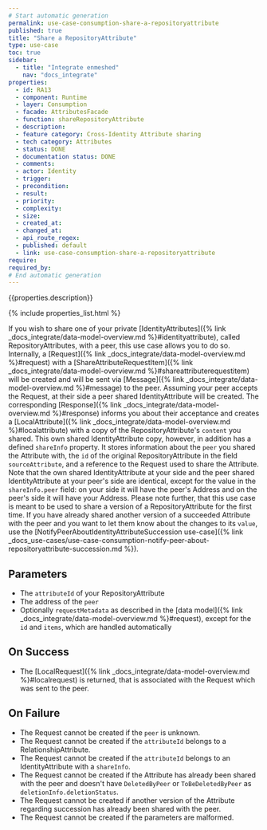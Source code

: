 ```yaml
---
# Start automatic generation
permalink: use-case-consumption-share-a-repositoryattribute
published: true
title: "Share a RepositoryAttribute"
type: use-case
toc: true
sidebar:
  - title: "Integrate enmeshed"
    nav: "docs_integrate"
properties:
  - id: RA13
  - component: Runtime
  - layer: Consumption
  - facade: AttributesFacade
  - function: shareRepositoryAttribute
  - description:
  - feature category: Cross-Identity Attribute sharing
  - tech category: Attributes
  - status: DONE
  - documentation status: DONE
  - comments:
  - actor: Identity
  - trigger:
  - precondition:
  - result:
  - priority:
  - complexity:
  - size:
  - created_at:
  - changed_at:
  - api_route_regex:
  - published: default
  - link: use-case-consumption-share-a-repositoryattribute
require:
required_by:
# End automatic generation
---
```


{{properties.description}}

{% include properties_list.html %}

If you wish to share one of your private [IdentityAttributes]({% link _docs_integrate/data-model-overview.md %}#identityattribute), called RepositoryAttributes, with a peer, this use case allows you to do so.
Internally, a [Request]({% link _docs_integrate/data-model-overview.md %}#request) with a [ShareAttributeRequestItem]({% link _docs_integrate/data-model-overview.md %}#shareattributerequestitem) will be created and will be sent via [Message]({% link _docs_integrate/data-model-overview.md %}#message) to the peer.
Assuming your peer accepts the Request, at their side a peer shared IdentityAttribute will be created.
The corresponding [Response]({% link _docs_integrate/data-model-overview.md %}#response) informs you about their acceptance and creates a [LocalAttribute]({% link _docs_integrate/data-model-overview.md %}#localattribute) with a copy of the RepositoryAttribute's `content` you shared.
This own shared IdentityAttribute copy, however, in addition has a defined `shareInfo` property.
It stores information about the `peer` you shared the Attribute with, the `id` of the original RepositoryAttribute in the field `sourceAttribute`, and a reference to the Request used to share the Attribute.
Note that the own shared IdentityAttribute at your side and the peer shared IdentityAttribute at your peer's side are identical, except for the value in the `shareInfo.peer` field: on your side it will have the peer's Address and on the peer's side it will have your Address.
Please note further, that this use case is meant to be used to share a version of a RepositoryAttribute for the first time.
If you have already shared another version of a succeeded Attribute with the peer and you want to let them know about the changes to its `value`, use the [NotifyPeerAboutIdentityAttributeSuccession use-case]({% link _docs_use-cases/use-case-consumption-notify-peer-about-repositoryattribute-succession.md %}).

## Parameters

- The `attributeId` of your RepositoryAttribute
- The address of the `peer`
- Optionally `requestMetadata` as described in the [data model]({% link _docs_integrate/data-model-overview.md %}#request), except for the `id` and `items`, which are handled automatically

## On Success

- The [LocalRequest]({% link _docs_integrate/data-model-overview.md %}#localrequest) is returned, that is associated with the Request which was sent to the peer.

## On Failure

- The Request cannot be created if the `peer` is unknown.
- The Request cannot be created if the `attributeId` belongs to a RelationshipAttribute.
- The Request cannot be created if the `attributeId` belongs to an IdentityAttribute with a `shareInfo`.
- The Request cannot be created if the Attribute has already been shared with the peer and doesn't have `DeletedByPeer` or `ToBeDeletedByPeer` as `deletionInfo.deletionStatus`.
- The Request cannot be created if another version of the Attribute regarding succession has already been shared with the peer.
- The Request cannot be created if the parameters are malformed.
